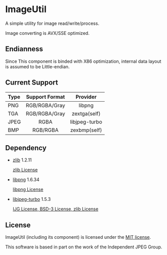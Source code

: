 # ImageUtil

A simple utility for image read/write/process.

Image converting is AVX/SSE optimized.

## Endianness

Since This component is binded with X86 optimization, internal data layout is assumed to be Little-endian.

## Current Support

| Type | Support Format | Provider |
|:-------|:-------:|:------:|
| PNG | RGB/RGBA/Gray | libpng |
| TGA | RGB/RGBA/Gray | zextga(self) |
| JPEG | RGBA | libjpeg-turbo |
| BMP | RGB/RGBA | zexbmp(self) |


## Dependency

* [zlib](http://www.zlib.net/zlib.html)  1.2.11

  [zlib License](./License/zlib.txt)

* [libpng](http://www.libpng.org/pub/png/libpng.html)  1.6.34

  [libpng License](./License/libpng.txt)

* [libjpeg-turbo](http://www.libjpeg-turbo.org/Main/HomePage)  1.5.3

  [IJG License, BSD-3 License, zlib License](./License/libjpeg-turbo.txt)

## License

ImageUtil (including its component) is licensed under the [MIT license](License.txt).

This software is based in part on the work of the Independent JPEG Group.